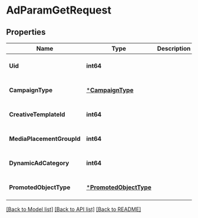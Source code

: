 # AdParamGetRequest

## Properties
Name | Type | Description | Notes
------------ | ------------- | ------------- | -------------
**Uid** | **int64** |  | [optional] [default to null]
**CampaignType** | [***CampaignType**](CampaignType.md) |  | [optional] [default to null]
**CreativeTemplateId** | **int64** |  | [optional] [default to null]
**MediaPlacementGroupId** | **int64** |  | [optional] [default to null]
**DynamicAdCategory** | **int64** |  | [optional] [default to null]
**PromotedObjectType** | [***PromotedObjectType**](PromotedObjectType.md) |  | [optional] [default to null]

[[Back to Model list]](../README.md#documentation-for-models) [[Back to API list]](../README.md#documentation-for-api-endpoints) [[Back to README]](../README.md)



